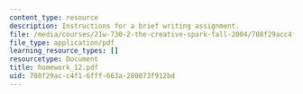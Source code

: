 ```yaml
---
content_type: resource
description: Instructions for a brief writing assignment.
file: /media/courses/21w-730-2-the-creative-spark-fall-2004/708f29acc4f16fff663a280073f912bd_homework_12.pdf
file_type: application/pdf
learning_resource_types: []
resourcetype: Document
title: homework_12.pdf
uid: 708f29ac-c4f1-6fff-663a-280073f912bd
---
```

